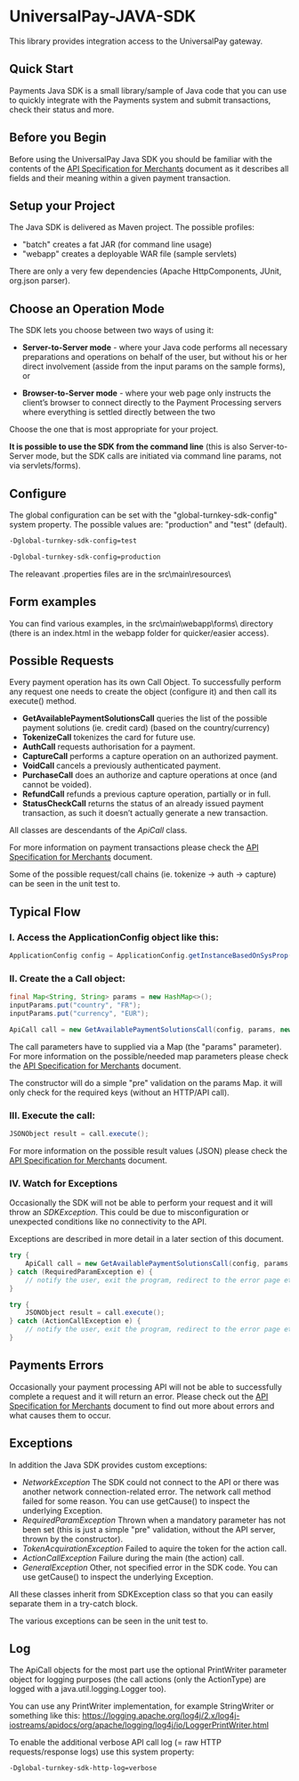 # UniversalPay-JAVA-SDK
This  library provides integration access to the UniversalPay gateway.

## Quick Start

Payments Java SDK is a small library/sample of Java code that you can use to quickly integrate with the Payments system and submit transactions, check their status and more.

## Before you Begin

Before using the UniversalPay Java SDK you should be familiar with the contents of the [API Specification for Merchants](docs/API-Specification.pdf) document as it describes all fields and their meaning within a given payment transaction.

## Setup your Project

The Java SDK is delivered as Maven project. The possible profiles:
* "batch" creates a fat JAR (for command line usage)
* "webapp" creates a deployable WAR file (sample servlets)

There are only a very few dependencies (Apache HttpComponents, JUnit, org.json parser).

## Choose an Operation Mode

The SDK lets you choose between two ways of using it:

* __Server-to-Server mode__ - where your Java code performs all necessary preparations and operations on behalf of the user, but without his or her direct involvement (asside from the input params on the sample forms), or
 
* __Browser-to-Server mode__ - where your web page only instructs the client’s browser to connect directly to the Payment Processing servers where everything is settled directly between the two

Choose the one that is most appropriate for your project.

__It is possible to use the SDK from the command line__ (this is also Server-to-Server mode, but the SDK calls are initiated via command line params, not via servlets/forms).

## Configure

The global configuration can be set with the "global-turnkey-sdk-config" system property.
The possible values are: "production" and "test" (default).

```bash
-Dglobal-turnkey-sdk-config=test
``` 

```bash
-Dglobal-turnkey-sdk-config=production
```

The releavant .properties files are in the src\main\resources\

## Form examples

You can find various examples, in the src\main\webapp\forms\ directory (there is an index.html in the webapp folder for quicker/easier access).

## Possible Requests

Every payment operation has its own Call Object. To successfully perform any request one needs to create the object (configure it) and then call its execute() method.

* __GetAvailablePaymentSolutionsCall__ queries the list of the possible payment solutions (ie. credit card) (based on the country/currency)
* __TokenizeCall__ tokenizes the card for future use.
* __AuthCall__ requests authorisation for a payment.
* __CaptureCall__ performs a capture operation on an authorized payment.
* __VoidCall__ cancels a previously authenticated payment.
* __PurchaseCall__ does an authorize and capture operations at once (and cannot be voided).
* __RefundCall__ refunds a previous capture operation, partially or in full.
* __StatusCheckCall__ returns the status of an already issued payment transaction, as such it doesn’t actually generate a new transaction.

All classes are descendants of the _ApiCall_ class.

For more information on payment transactions please check the [API Specification for Merchants](docs/API-Specification.pdf) document.

Some of the possible request/call chains (ie. tokenize -> auth -> capture) can be seen in the unit test to.

## Typical Flow

### I. Access the ApplicationConfig object like this:
```java
ApplicationConfig config = ApplicationConfig.getInstanceBasedOnSysProp();
```
### II. Create the a Call object:

```java
final Map<String, String> params = new HashMap<>();
inputParams.put("country", "FR");
inputParams.put("currency", "EUR");

ApiCall call = new GetAvailablePaymentSolutionsCall(config, params, new PrintWriter(System.out, true));
```

The call parameters have to supplied via a Map (the "params" parameter). 
For more information on the possible/needed map parameters please check the [API Specification for Merchants](docs/API-Specification.pdf) document.

The constructor will do a simple "pre" validation on the params Map. it will only check for the required keys (without an HTTP/API call).

### III. Execute the call:
```java
JSONObject result = call.execute();
```
For more information on the possible result values (JSON) please check the [API Specification for Merchants](docs/API-Specification.pdf) document.

### IV. Watch for Exceptions

Occasionally the SDK will not be able to perform your request and it will throw an _SDKException_. This could be due to misconfiguration or unexpected conditions like no connectivity to the API. 

Exceptions are described in more detail in a later section of this document.

```java
try {
	ApiCall call = new GetAvailablePaymentSolutionsCall(config, params, new PrintWriter(System.out, true));
} catch (RequiredParamException e) {
	// notify the user, exit the program, redirect to the error page etc.
}
```

```java
try {
	JSONObject result = call.execute();
} catch (ActionCallException e) {
	// notify the user, exit the program, redirect to the error page etc.
}
```

## Payments Errors

Occasionally your payment processing API will not be able to successfully complete a request and it will return an error. Please check out the [API Specification for Merchants](docs/API-Specification.pdf) document to find out more about errors and what causes them to occur.

## Exceptions

In addition the Java SDK provides custom exceptions:

* _NetworkException_
	The SDK could not connect to the API or there was another network connection-related error. The network call method failed for some reason. You can use getCause() to inspect the underlying Exception.
* _RequiredParamException_
	Thrown when a mandatory parameter has not been set (this is just a simple "pre" validation, without the API server, thrown by the constructor).
* _TokenAcquirationException_
	Failed to aquire the token for the action call.
* _ActionCallException_
	Failure during the main (the action) call.  
* _GeneralException_
	Other, not specified error in the SDK code. You can use getCause() to inspect the underlying Exception.
    
All these classes inherit from SDKException class so that you can easily separate them in a try-catch block.

The various exceptions can be seen in the unit test to. 

## Log

The ApiCall objects for the most part use the optional PrintWriter parameter object for logging purposes (the call actions (only the ActionType) are logged with a java.util.logging.Logger too).

You can use any PrintWriter implementation, for example StringWriter or something like this: 
https://logging.apache.org/log4j/2.x/log4j-iostreams/apidocs/org/apache/logging/log4j/io/LoggerPrintWriter.html

To enable the additional verbose API call log (= raw HTTP requests/response logs) use this system property:

```bash
-Dglobal-turnkey-sdk-http-log=verbose
``` 